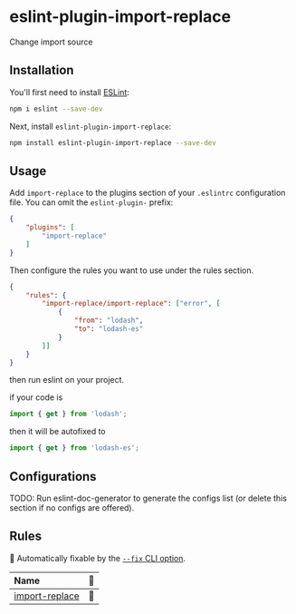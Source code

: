 # eslint-plugin-import-replace

Change import source

## Installation

You'll first need to install [ESLint](https://eslint.org/):

```sh
npm i eslint --save-dev
```

Next, install `eslint-plugin-import-replace`:

```sh
npm install eslint-plugin-import-replace --save-dev
```

## Usage

Add `import-replace` to the plugins section of your `.eslintrc` configuration file. You can omit the `eslint-plugin-` prefix:

```json
{
    "plugins": [
        "import-replace"
    ]
}
```


Then configure the rules you want to use under the rules section.

```json
{
    "rules": {
        "import-replace/import-replace": ["error", [
            {
                "from": "lodash",
                "to": "lodash-es"
            }
        ]]
    }
}
```

then run eslint on your project.

if your code is

```js
import { get } from 'lodash';
```

then it will be autofixed to

```js
import { get } from 'lodash-es';
```

## Configurations

<!-- begin auto-generated configs list -->
TODO: Run eslint-doc-generator to generate the configs list (or delete this section if no configs are offered).
<!-- end auto-generated configs list -->

## Rules

<!-- begin auto-generated rules list -->

🔧 Automatically fixable by the [`--fix` CLI option](https://eslint.org/docs/user-guide/command-line-interface#--fix).

| Name                                           | 🔧 |
| :--------------------------------------------- | :- |
| [import-replace](docs/rules/import-replace.md) | 🔧 |

<!-- end auto-generated rules list -->


